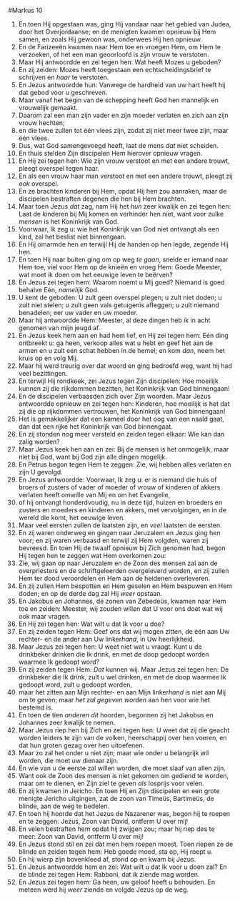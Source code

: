 #Markus 10
1. En toen Hij opgestaan was, ging Hij vandaar naar het gebied van Judea, door het Overjordaanse; en de menigten kwamen opnieuw bij Hem samen, en zoals Hij gewoon was, onderwees Hij hen opnieuw.
2. En de Farizeeën kwamen naar Hem toe en vroegen Hem, om Hem te verzoeken, of het een man geoorloofd is *zijn* vrouw te verstoten.
3. Maar Hij antwoordde en zei tegen hen: Wat heeft Mozes u geboden?
4. En zij zeiden: Mozes heeft toegestaan een echtscheidingsbrief te schrijven en *haar* te verstoten.
5. En Jezus antwoordde hun: Vanwege de hardheid van uw hart heeft hij dat gebod voor u geschreven.
6. Maar vanaf het begin van de schepping heeft God hen mannelijk en vrouwelijk gemaakt.
7. Daarom zal een man zijn vader en zijn moeder verlaten en zich aan zijn vrouw hechten;
8. en die twee zullen tot één vlees zijn, zodat zij niet meer twee zijn, maar één vlees.
9. Dus, wat God samengevoegd heeft, laat de mens *dat* niet scheiden.
10. En thuis stelden Zijn discipelen Hem hierover opnieuw vragen.
11. En Hij zei tegen hen: Wie zijn vrouw verstoot en met een andere trouwt, pleegt overspel tegen haar.
12. En als een vrouw haar man verstoot en met een andere trouwt, pleegt zij *ook* overspel.
13. En ze brachten kinderen bij Hem, opdat Hij hen zou aanraken, maar de discipelen bestraften degenen die hen bij Hem brachten.
14. Maar toen Jezus *dat* zag, nam Hij het *hun* zeer kwalijk en zei tegen hen: Laat de kinderen bij Mij komen en verhinder hen niet, want voor zulke *mensen* is het Koninkrijk van God.
15. Voorwaar, Ik zeg u: wie het Koninkrijk van God niet ontvangt als een kind, zal het beslist niet binnengaan.
16. En Hij omarmde hen *en* terwijl Hij de handen op hen legde, zegende Hij hen.
17. En toen Hij naar buiten ging om op weg *te gaan*, snelde er iemand naar Hem toe, viel voor Hem op de knieën en vroeg Hem: Goede Meester, wat moet ik doen om het eeuwige leven te beërven?
18. En Jezus zei tegen hem: Waarom noemt u Mij goed? Niemand is goed behalve Eén, *namelijk* God.
19. U kent de geboden: U zult geen overspel plegen; u zult niet doden; u zult niet stelen; u zult geen vals getuigenis afleggen; u zult niemand benadelen; eer uw vader en uw moeder.
20. Maar hij antwoordde Hem: Meester, al deze dingen heb ik in acht genomen van mijn jeugd af.
21. En Jezus keek hem aan en had hem lief, en Hij zei tegen hem: Eén ding ontbreekt u: ga heen, verkoop alles wat u hebt en geef het aan de armen en u zult een schat hebben in de hemel; en kom *dan*, neem het kruis op en volg Mij.
22. Maar hij werd treurig over dat woord en ging bedroefd weg, want hij had veel bezittingen.
23. En terwijl Hij rondkeek, zei Jezus tegen Zijn discipelen: Hoe moeilijk kunnen zij die rijkdommen bezitten, het Koninkrijk van God binnengaan!
24. En de discipelen verbaasden zich over Zijn woorden. Maar Jezus antwoordde opnieuw en zei tegen hen: Kinderen, hoe moeilijk is het dat zij die op rijkdommen vertrouwen, het Koninkrijk van God binnengaan!
25. Het is gemakkelijker dat een kameel door het oog van een naald gaat, dan dat een rijke het Koninkrijk van God binnengaat.
26. En zij stonden nog meer versteld en zeiden tegen elkaar: Wie kan dan zalig worden?
27. Maar Jezus keek hen aan en zei: Bij de mensen is het onmogelijk, maar niet bij God, want bij God zijn alle dingen mogelijk.
28. En Petrus begon tegen Hem te zeggen: Zie, wij hebben alles verlaten en zijn U gevolgd.
29. En Jezus antwoordde: Voorwaar, Ik zeg u: er is niemand die huis of broers of zusters of vader of moeder of vrouw of kinderen of akkers verlaten heeft omwille van Mij en om het Evangelie,
30. of hij ontvangt honderdvoudig, nu in deze tijd, huizen en broeders en zusters en moeders en kinderen en akkers, met vervolgingen, en in de wereld die komt, het eeuwige leven.
31. Maar veel eersten zullen de laatsten zijn, en *veel* laatsten de eersten.
32. En zij waren onderweg en gingen naar Jeruzalem en Jezus ging hen voor; en zij waren verbaasd en terwijl zij Hem volgden, waren zij bevreesd. En toen Hij de twaalf opnieuw bij Zich genomen had, begon Hij tegen hen te zeggen wat Hem overkomen zou:
33. Zie, wij gaan op naar Jeruzalem en de Zoon des mensen zal aan de overpriesters en de schriftgeleerden overgeleverd worden, en zij zullen Hem ter dood veroordelen en Hem aan de heidenen overleveren.
34. En zij zullen Hem bespotten en Hem geselen en Hem bespuwen en Hem doden; en op de derde dag zal Hij *weer* opstaan.
35. En Jakobus en Johannes, de zonen van Zebedeüs, kwamen naar Hem toe en zeiden: Meester, wij zouden willen dat U voor ons doet wat wij ook maar vragen.
36. En Hij zei tegen hen: Wat wilt u dat Ik voor u doe?
37. En zij zeiden tegen Hem: Geef ons dat wij mogen zitten, de één aan Uw rechter- en de ander aan Uw linker*hand*, in Uw heerlijkheid.
38. Maar Jezus zei tegen hen: U weet niet wat u vraagt. Kunt u de drinkbeker drinken die Ik drink, en met de doop gedoopt worden waarmee Ik gedoopt word?
39. En zij zeiden tegen Hem: *Dat* kunnen wij. Maar Jezus zei tegen hen: De drinkbeker die Ik drink, zult u wel drinken, en met de doop waarmee Ik gedoopt word, zult u gedoopt worden,
40. maar het zitten aan Mijn rechter- en aan Mijn linker*hand* is niet aan Mij om te geven; maar *het zal gegeven worden* aan hen voor wie het bestemd is.
41. En toen de tien *anderen dit* hoorden, begonnen zij het Jakobus en Johannes zeer kwalijk te nemen.
42. Maar Jezus riep hen bij Zich en zei tegen hen: U weet dat zij die geacht worden leiders te zijn van de volken, heerschappij over hen voeren, en dat hun groten gezag over hen uitoefenen.
43. Maar zo zal het onder u niet zijn; maar wie onder u belangrijk wil worden, die moet uw dienaar zijn.
44. En wie van u de eerste zal willen worden, die moet slaaf van allen zijn.
45. Want ook de Zoon des mensen is niet gekomen om gediend te worden, maar om te dienen, en Zijn ziel te geven *als* losprijs voor velen.
46. En zij kwamen in Jericho. En toen Hij en Zijn discipelen en een grote menigte Jericho uitgingen, zat de zoon van Timeüs, Bartimeüs, de blinde, aan de weg te bedelen.
47. En toen hij hoorde dat het Jezus de Nazarener was, begon hij te roepen en te zeggen: Jezus, Zoon van David, ontferm U over mij!
48. En velen bestraften hem opdat hij zwijgen zou; maar hij riep des te meer: Zoon van David, ontferm U over mij!
49. En Jezus stond stil en zei dat men hem roepen moest. Toen riepen ze de blinde en zeiden tegen hem: Heb goede moed, sta op, Hij roept u.
50. En hij wierp zijn bovenkleed af, stond op en kwam bij Jezus.
51. En Jezus antwoordde hem en zei: Wat wilt u dat Ik voor u doen zal? En de blinde zei tegen Hem: Rabboni, dat ik ziende mag worden.
52. En Jezus zei tegen hem: Ga heen, uw geloof heeft u behouden. En meteen werd hij *weer* ziende en volgde Jezus op de weg.
